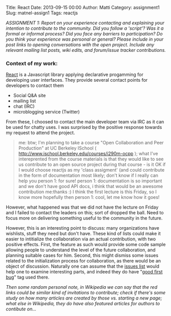 Title: React
Date: 2013-09-15 00:00
Author: Matti
Category: assignment1
Slug: matnel-assign1
Tags: reactjs

*ASSIGNMENT 1: Report on your experience contacting and explaining your intention to contribute to the community.  Did you follow a 'script'?  Was it a formal or informal process? Did you face any barriers to participation?  Do you think your experience was personal or general?  Please include in your post links to opening conversations with the open project.  Include any relevant mailing list posts, wiki edits, and forum/issue tracker contributions.*

### Context of my work:

[React](http://facebook.github.io/react/) is a Javascript library applying declarative progamming for developing user interfaces. They provide several contact points for developers to contact them

- Social Q&A site
- mailing list
- chat (IRC)
- microblogging service (Twitter)

From these, I choosed to contact the main developer team via IRC as it can be used for chatty uses. I was surprised by the positive response towards my request to attend the project.

> me: btw; I'm planning to take a course "Open Collaboration and Peer Production" at UC Berkeley ISchool ( http://www.ischool.berkeley.edu/courses/i290m-ocpp ); what I've intereprented from the course materials is that they would like to see us contribute to an open source project during that course - is it OK if I would choose reactjs as my 'class assigment' (and could contribute in the form of documentation most likely; don't know if I really can help you 
> person 1: for sure!
> person 1: documentation is so important and we don't have good API docs, i think that would be an awesome contribution
> me:thanks :) I think the first lecture is this Friday, so I know more hopefully then
> person 1: cool, let me know how it goes!

However, what happened was that we did not have the lecture on Friday and I failed to contact the leaders on this; sort of dropped the ball. Need to focus more on delivering something useful to the community in the future.

However, this is an interesting point to discuss: many organizations have wishlists, stuff they need but don't have. These kind of lists could make it easier to intitialize the collaboration via an actual contribution, with two positive effects. First, the feature as such would provide some code sample allowing people to understand the level of the future collaboration, and planning suitable cases for him. Second, this might dismiss some issues related to the initialization process for collaboration, as there would be an object of discussion. Naturally one can assume that the [issues list](https://github.com/facebook/react/issues) would help one to examine interesting parts, and indeed they do have "[good first bug](https://github.com/facebook/react/issues?labels=good+first+bug)" tag used there.

_Then some random personal note, in Wikipedia we can say that the red links could be similar kind of invitations to contribute; check if there's some study on how many articles are created by those vs. starting a new page; what else in Wikipedia, they do have also featured articles for authors to contibute on..._